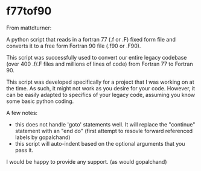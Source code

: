 # f77tof90

From mattdturner:

A python script that reads in a fortran 77 (.f or .F) fixed form file and converts it to a free form Fortran 90 file (.f90 or .F90).

This script was successfully used to convert our entire legacy codebase (over 400 .f/.F files and millions of lines of code) from Fortran 77 to Fortran 90.  

This script was developed specifically for a project that I was working on at the time.  As such, it might not work as you desire for your code.  However, it can be easily adapted to specifics of your legacy code, assuming you know some basic python coding.

A few notes:  
  - this does not handle 'goto' statements well.  It will replace the "continue" statement with an "end do"  (first attempt to resovle forward referenced labels by gopalchand)
  - this script will auto-indent based on the optional arguments that you pass it.

I would be happy to provide any support. (as would gopalchand)
